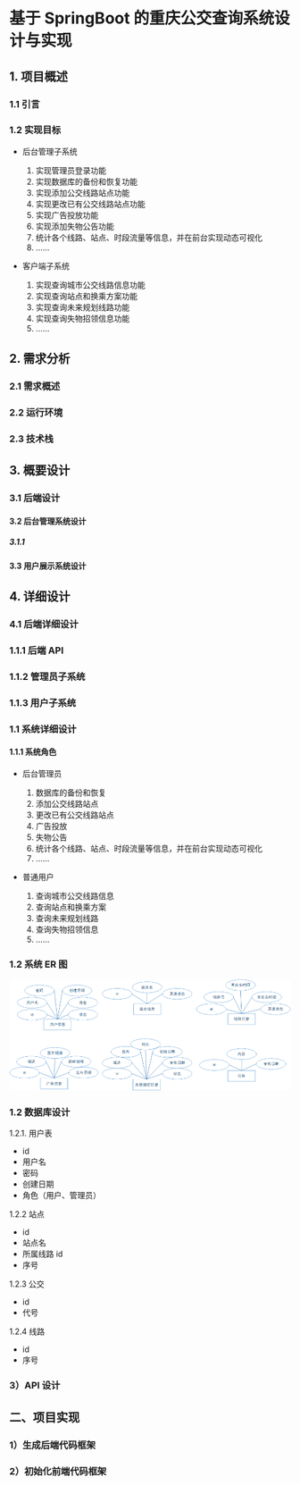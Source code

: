 # 基于 SpringBoot 的重庆公交查询系统设计与实现

## 1. 项目概述

### 1.1 引言



### 1.2 实现目标

- 后台管理子系统

  1. 实现管理员登录功能
  2. 实现数据库的备份和恢复功能
  3. 实现添加公交线路站点功能
  4. 实现更改已有公交线路站点功能
  5. 实现广告投放功能
  6. 实现添加失物公告功能
  7. 统计各个线路、站点、时段流量等信息，并在前台实现动态可视化
  8. ……

- 客户端子系统
   1. 实现查询城市公交线路信息功能
   2. 实现查询站点和换乘方案功能
   3. 实现查询未来规划线路功能
   4. 实现查询失物招领信息功能
   5. ……

## 2. 需求分析

### 2.1 需求概述

### 2.2 运行环境

### 2.3 技术栈

## 3. 概要设计

### 3.1 后端设计

#### 3.2 后台管理系统设计

##### 3.1.1

#### 3.3 用户展示系统设计

## 4. 详细设计

### 4.1 后端详细设计

### 1.1.1 后端 API

### 1.1.2 管理员子系统

### 1.1.3 用户子系统

### 1.1 系统详细设计

#### 1.1.1 系统角色

 - 后台管理员

   1. 数据库的备份和恢复
   2. 添加公交线路站点
   3. 更改已有公交线路站点
   4. 广告投放
   5. 失物公告
   6. 统计各个线路、站点、时段流量等信息，并在前台实现动态可视化
   7. ……

 - 普通用户

   1. 查询城市公交线路信息
   2. 查询站点和换乘方案
   3. 查询未来规划线路
   4. 查询失物招领信息
   5. ……

### 1.2 系统 ER 图

![系统 ER 图](系统ER图.png)

### 1.2 数据库设计

1.2.1. 用户表
  + id
  + 用户名
  + 密码
  + 创建日期
  + 角色（用户、管理员）

1.2.2 站点
  + id
  + 站点名
  + 所属线路 id
  + 序号

1.2.3 公交
  + id
  + 代号

1.2.4 线路
  + id
  + 序号

### 3）API 设计

## 二、项目实现

### 1）生成后端代码框架

### 2）初始化前端代码框架
